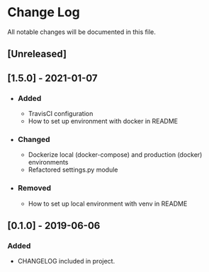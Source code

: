 # Change Log
All notable changes will be documented in this file.

## [Unreleased]


## [1.5.0] - 2021-01-07
- ### Added
  - TravisCI configuration
  - How to set up environment with docker in README

- ### Changed
  - Dockerize local (docker-compose) and production (docker) environments
  - Refactored settings.py module 
  
- ### Removed
  - How to set up local environment with venv in README


## [0.1.0] - 2019-06-06
### Added
- CHANGELOG included in project.

